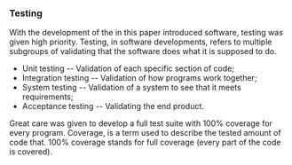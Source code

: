 ### Testing

With the development of the in this paper introduced software, testing was given high priority. Testing, in software developments, refers to multiple subgroups of validating that the software does what it is supposed to do.

- Unit testing -- Validation of each specific section of code;
- Integration testing -- Validation of how programs work together;
- System testing -- Validation of a system to see that it meets requirements;
- Acceptance testing -- Validating the end product.

Great care was given to develop a full test suite with 100% coverage for every program. Coverage, is a term used to describe the tested amount of code that. 100% coverage stands for full coverage (every part of the code is covered).
